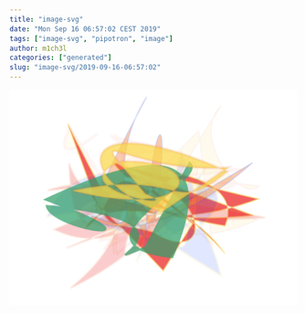 ```yaml
---
title: "image-svg"
date: "Mon Sep 16 06:57:02 CEST 2019"
tags: ["image-svg", "pipotron", "image"]
author: m1ch3l
categories: ["generated"]
slug: "image-svg/2019-09-16-06:57:02"
---
```


![](image.svg)
